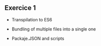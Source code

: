 ## Exercice 1

- Transpilation to ES6

- Bundling of multiple files into a single one

- Packaje.JSON and scripts
